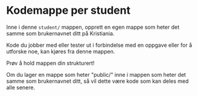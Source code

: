 # Kodemappe per student

Inne i denne `student/` mappen, opprett en egen mappe som heter det samme som brukernavnet ditt på Kristiania.

Kode du jobber med eller tester ut i forbindelse med en oppgave eller for å utforske noe, kan kjøres fra denne mappen.

Prøv å hold mappen din strukturert!

Om du lager en mappe som heter "public/" inne i mappen som heter det samme som brukernavnet ditt, så vil dette være kode som kan deles med alle senere.

